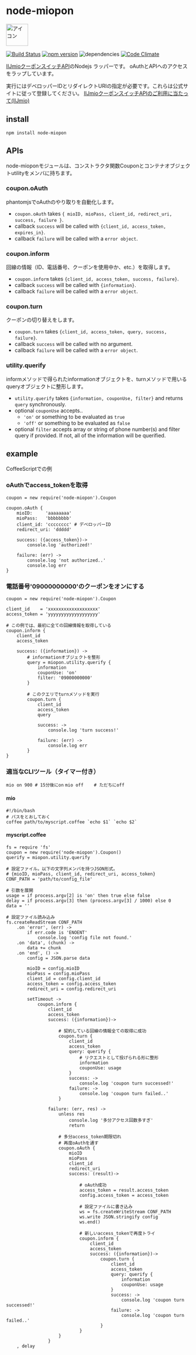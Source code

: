 # node-miopon

[<img src="icon.png" width="60" alt="アイコン">](https://www.npmjs.com/package/node-miopon
)

[![Build Status](https://travis-ci.org/KamataRyo/node-miopon.svg?branch=master)](https://travis-ci.org/KamataRyo/node-miopon)
[![npm version](https://badge.fury.io/js/node-miopon.svg)](https://badge.fury.io/js/node-miopon)
![dependencies](https://david-dm.org/kamataryo/node-miopon.svg)
[![Code Climate](https://codeclimate.com/github/KamataRyo/node-miopon/badges/gpa.svg)](https://codeclimate.com/github/KamataRyo/node-miopon)

[IIJmioクーポンスイッチAPI](https://www.iijmio.jp/hdd/coupon/mioponapi.jsp)のNodejs ラッパーです。
oAuthとAPIへのアクセスをラップしています。

実行にはデベロッパーIDとリダイレクトURIの指定が必要です。これらは公式サイトに従って登録してください。
[IIJmioクーポンスイッチAPIのご利用に当たって(IIJmio)](https://www.iijmio.jp/hdd/coupon/mioponapi.jsp#goriyou)


## install
`npm install node-miopon`

## APIs
node-mioponモジュールは、コンストラクタ関数Couponとコンテナオブジェクトutilityをメンバに持ちます。

### coupon.oAuth
phantomjsでoAuthのやり取りを自動化します。
- `coupon.oAuth` takes `{ mioID, mioPass, client_id, redirect_uri, success, failure }`.
- callback `success` will be called with `{client_id, access_token, expires_in}`.
- callback `failure`  will be called with a `error object`.

### coupon.inform
回線の情報（ID、電話番号、クーポンを使用中か、etc.）を取得します。
- `coupon.inform` takes `{client_id, access_token, success, failure}`.
- callback `success` will be called with `{information}`.
- callback `failure`  will be called with a `error object`.

### coupon.turn
クーポンの切り替えをします。
- `coupon.turn` takes `{client_id, access_token, query, success, failure}`.
- callback `success` will be called with no argument.
- callback `failure`  will be called with a `error object`.

### utility.querify
informメソッドで得られたinformationオブジェクトを、turnメソッドで用いるqueryオブジェクトに整形します。
- `utility.querify` takes `{information, couponUse, filter}` and returns `query` synchronously.
- optional `couponUse` accepts..
    + `'on'` or something to be evaluated as `true`
    + `'off'` or something to be evaluated as `false`
- optional `filter` accepts array or string of phone number(s) and filter query if provided. If not, all of the information will be querified.


## example
CoffeeScriptでの例

### oAuthでaccess_tokenを取得
    coupon = new require('node-miopon').Coupon

    coupon.oAuth {
        mioID:     'aaaaaaaa'
        mioPass:   'bbbbbbbb'
        client_id: 'cccccccc' # デベロッパーID
        redirect_uri: 'ddddd'

        success: ({access_token})->
            console.log 'authorized!'

        failure: (err) ->
            console.log 'not authorized..'
            console.log err
    }


### 電話番号'09000000000'のクーポンをオンにする
    coupon = new require('node-miopon').Coupon

    client_id    = 'xxxxxxxxxxxxxxxxxxx'
    access_token = 'yyyyyyyyyyyyyyyyyyy'

    # この例では、最初に全ての回線情報を取得している
    coupon.inform {
        client_id
        access_token

        success: ({information}) ->
            # informationオブジェクトを整形
            query = miopon.utility.querify {
                information
                couponUse: 'on'
                filter: '09000000000'
            }

            # このクエリでturnメソッドを実行
            coupon.turn {
                client_id
                access_token
                query

                success: ->
                    console.log 'turn success!'

                failure: (err) ->
                    console.log err
            }
    }


### 適当なCLIツール（タイマー付き）
`mio on 900 # 15分後にon`
`mio off    # ただちにoff`

#### mio
    #!/bin/bash
    # パスをとおしておく
    coffee path/to/myscript.coffee `echo $1` `echo $2`

#### myscript.coffee
    fs = require 'fs'
    coupon = new require('node-miopon').Coupon()
    querify = miopon.utility.querify

    # 設定ファイル。以下の文字列メンバを持つJSON形式。
    # {mioID, mioPass, client_id, redirect_uri, access_token}
    CONF_PATH = 'path/to/config_file'

    # 引数を展開
    usage = if process.argv[2] is 'on' then true else false
    delay = if process.argv[3] then (process.argv[3] / 1000) else 0
    data = ''

    # 設定ファイル読み込み
    fs.createReadStream CONF_PATH
        .on 'error', (err) ->
            if err.code is 'ENOENT'
                console.log 'config file not found.'
        .on 'data', (chunk) ->
            data += chunk
        .on 'end', () ->
            config = JSON.parse data

            mioID = config.mioID
            mioPass = config.mioPass
            client_id = config.client_id
            access_token = config.access_token
            redirect_uri = config.redirect_uri

            setTimeout ->
                coupon.inform {
                    client_id
                    access_token
                    success: ({information})->

                        # 契約している回線の情報全ての取得に成功
                        coupon.turn {
                            client_id
                            access_token
                            query: querify {
                                # リクエストとして投げられる形に整形
                                information
                                couponUse: usage
                            }
                            success: ->
                                console.log 'coupon turn successed!'
                            failure: ->
                                console.log 'coupon turn failed..'
                        }

                    failure: (err, res) ->
                        unless res
                            console.log '多分アクセス回数多すぎ'
                            return

                        # 多分access_token期限切れ
                        # 再度oAuthを通す
                        coupon.oAuth {
                            mioID
                            mioPass
                            client_id
                            redirect_uri
                            success: (result)->

                                # oAuth成功
                                access_token = result.access_token
                                config.access_token = access_token

                                # 設定ファイルに書き込み
                                ws = fs.createWriteStream CONF_PATH
                                ws.write JSON.stringify config
                                ws.end()

                                # 新しいaccess_tokenで再度トライ
                                coupon.inform {
                                    client_id
                                    access_token
                                    success: ({information})->
                                        coupon.turn {
                                            client_id
                                            access_token
                                            query: querify {
                                                information
                                                couponUse: usage
                                            }
                                            success: ->
                                                console.log 'coupon turn successed!'
                                            failure: ->
                                                console.log 'coupon turn failed..'
                                        }
                                }
                        }
                    }
        , delay
